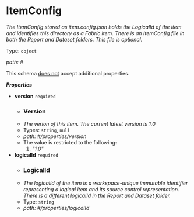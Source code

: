 # ItemConfig

_The ItemConfig stored as item.config.json holds the LogicalId of the item and identifies this directory as a Fabric item. There is an ItemConfig file in both the Report and Dataset folders. This file is optional._

Type: `object`

<i id="">path: #</i>

This schema <u>does not</u> accept additional properties.

**_Properties_**

 - <b id="#/properties/version">version</b> `required`
	 - ### Version
	 - _The verion of this item. The current latest version is 1.0_
	 - Types: `string`, `null`
	 - <i id="/properties/version">path: #/properties/version</i>
	 - The value is restricted to the following: 
		 1. _"1.0"_
 - <b id="#/properties/logicalId">logicalId</b> `required`
	 - ### LogicalId
	 - _The logicalId of the item is a workspace-unique immutable identifier representing a logical item and its source control representation. There is a different logicalId in the Report and Dataset folder._
	 - Type: `string`
	 - <i id="/properties/logicalId">path: #/properties/logicalId</i>
